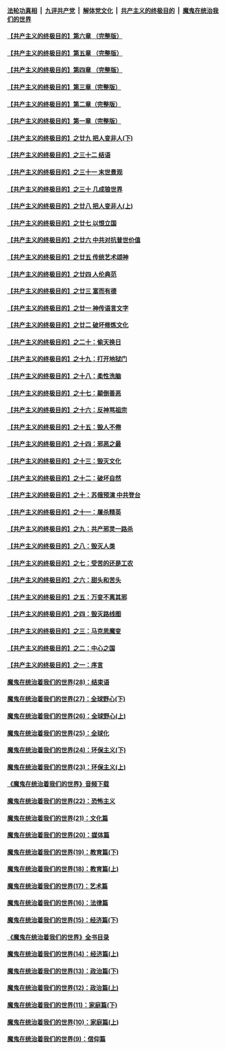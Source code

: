 

####  [法轮功真相](../../../../basic/blob/master/README.md?t=07110102) &nbsp;|&nbsp; [九评共产党](../../../../9ping.md/blob/master/README.md?t=07110102) &nbsp;|&nbsp; [解体党文化](../../../../jtdwh.md/blob/master/README.md?t=07110102)  &nbsp;|&nbsp; [共产主义的终极目的](../../../../gczydzjmd.md/blob/master/README.md?t=07110102) &nbsp;|&nbsp; [魔鬼在统治我们的世界](../../../../mgztzwmdsj.md/blob/master/README.md?t=07110102) 

#### [【共产主义的终极目的】第六章 （完整版）](../pages/nsc422/n11428913.md?t=07110102) 

#### [【共产主义的终极目的】第五章 （完整版）](../pages/nsc422/n11428912.md?t=07110102) 

#### [【共产主义的终极目的】第四章 （完整版）](../pages/nsc422/n11428907.md?t=07110102) 

#### [【共产主义的终极目的】第三章（完整版）](../pages/nsc422/n11428848.md?t=07110102) 

#### [【共产主义的终极目的】第二章（完整版）](../pages/nsc422/n11428831.md?t=07110102) 

#### [【共产主义的终极目的】第一章（完整版）](../pages/nsc422/n11417651.md?t=07110102) 

#### [【共产主义的终极目的】之廿九 把人变非人(下)](../pages/nsc422/n11344140.md?t=07110102) 

#### [【共产主义的终极目的】之三十二 结语](../pages/nsc422/n11360535.md?t=07110102) 

#### [【共产主义的终极目的】之三十一 末世景观](../pages/nsc422/n11351129.md?t=07110102) 

#### [【共产主义的终极目的】之三十 几成狼世界](../pages/nsc422/n11348280.md?t=07110102) 

#### [【共产主义的终极目的】之廿八 把人变非人(上)](../pages/nsc422/n11340492.md?t=07110102) 

#### [【共产主义的终极目的】之廿七 以恨立国](../pages/nsc422/n11336944.md?t=07110102) 

#### [【共产主义的终极目的】之廿六 中共对抗普世价值](../pages/nsc422/n11324785.md?t=07110102) 

#### [【共产主义的终极目的】之廿五 传统艺术颂神](../pages/nsc422/n11296396.md?t=07110102) 

#### [【共产主义的终极目的】之廿四 人伦典范](../pages/nsc422/n11296397.md?t=07110102) 

#### [【共产主义的终极目的】之廿三 富而有德](../pages/nsc422/n11283598.md?t=07110102) 

#### [【共产主义的终极目的】之廿一 神传语言文字](../pages/nsc422/n11263265.md?t=07110102) 

#### [【共产主义的终极目的】之廿二 破坏修炼文化](../pages/nsc422/n11245728.md?t=07110102) 

#### [【共产主义的终极目的】之二十：偷天换日](../pages/nsc422/n11238846.md?t=07110102) 

#### [【共产主义的终极目的】之十九：打开地狱门](../pages/nsc422/n11206376.md?t=07110102) 

#### [【共产主义的终极目的】之十八：柔性洗脑](../pages/nsc422/n11199994.md?t=07110102) 

#### [【共产主义的终极目的】之十七：颠倒善恶](../pages/nsc422/n11179782.md?t=07110102) 

#### [【共产主义的终极目的】之十六：反神骂祖宗](../pages/nsc422/n11166798.md?t=07110102) 

#### [【共产主义的终极目的】之十五：毁人不倦](../pages/nsc422/n11166792.md?t=07110102) 

#### [【共产主义的终极目的】之十四：邪恶之最](../pages/nsc422/n11150249.md?t=07110102) 

#### [【共产主义的终极目的】之十三：毁灭文化](../pages/nsc422/n11135227.md?t=07110102) 

#### [【共产主义的终极目的】之十二：破坏自然](../pages/nsc422/n11135214.md?t=07110102) 

#### [【共产主义的终极目的】之十：苏俄预演 中共登台](../pages/nsc422/n11118424.md?t=07110102) 

#### [【共产主义的终极目的】之十一：屠杀精英](../pages/nsc422/n11118442.md?t=07110102) 

#### [【共产主义的终极目的】之九：共产邪灵一路杀](../pages/nsc422/n11114139.md?t=07110102) 

#### [【共产主义的终极目的】之八：毁灭人类](../pages/nsc422/n11108503.md?t=07110102) 

#### [【共产主义的终极目的】之七：受苦的还是工农](../pages/nsc422/n11101809.md?t=07110102) 

#### [【共产主义的终极目的】之六：甜头和苦头](../pages/nsc422/n11096971.md?t=07110102) 

#### [【共产主义的终极目的】之五：万变不离其邪](../pages/nsc422/n11091285.md?t=07110102) 

#### [【共产主义的终极目的】之四：毁灭路线图](../pages/nsc422/n11086284.md?t=07110102) 

#### [【共产主义的终极目的】之三：马克思魔变](../pages/nsc422/n11061941.md?t=07110102) 

#### [【共产主义的终极目的】之二：中心之国](../pages/nsc422/n11047728.md?t=07110102) 

#### [【共产主义的终极目的】之一：序言](../pages/nsc422/n11086077.md?t=07110102) 

#### [魔鬼在统治着我们的世界(28)：结束语](../pages/nsc422/n10936246.md?t=07110102) 

#### [魔鬼在统治着我们的世界(27)：全球野心(下)](../pages/nsc422/n10928319.md?t=07110102) 

#### [魔鬼在统治着我们的世界(26)：全球野心(上)](../pages/nsc422/n10900318.md?t=07110102) 

#### [魔鬼在统治着我们的世界(25)：全球化](../pages/nsc422/n10788205.md?t=07110102) 

#### [魔鬼在统治着我们的世界(24)：环保主义(下)](../pages/nsc422/n10695307.md?t=07110102) 

#### [魔鬼在统治着我们的世界(23)：环保主义(上)](../pages/nsc422/n10688613.md?t=07110102) 

#### [《魔鬼在统治着我们的世界》音频下载](../pages/nsc422/n10635553.md?t=07110102) 

#### [魔鬼在统治着我们的世界(22)：恐怖主义](../pages/nsc422/n10614727.md?t=07110102) 

#### [魔鬼在统治着我们的世界(21)：文化篇](../pages/nsc422/n10597706.md?t=07110102) 

#### [魔鬼在统治着我们的世界(20)：媒体篇](../pages/nsc422/n10586579.md?t=07110102) 

#### [魔鬼在统治着我们的世界(19)：教育篇(下)](../pages/nsc422/n10564808.md?t=07110102) 

#### [魔鬼在统治着我们的世界(18)：教育篇(上)](../pages/nsc422/n10526970.md?t=07110102) 

#### [魔鬼在统治着我们的世界(17)：艺术篇](../pages/nsc422/n10499093.md?t=07110102) 

#### [魔鬼在统治着我们的世界(16)：法律篇](../pages/nsc422/n10485969.md?t=07110102) 

#### [魔鬼在统治着我们的世界(15)：经济篇(下)](../pages/nsc422/n10469975.md?t=07110102) 

#### [《魔鬼在统治着我们的世界》全书目录](../pages/nsc422/n10464261.md?t=07110102) 

#### [魔鬼在统治着我们的世界(14)：经济篇(上)](../pages/nsc422/n10457370.md?t=07110102) 

#### [魔鬼在统治着我们的世界(13)：政治篇(下)](../pages/nsc422/n10448270.md?t=07110102) 

#### [魔鬼在统治着我们的世界(12)：政治篇(上)](../pages/nsc422/n10444576.md?t=07110102) 

#### [魔鬼在统治着我们的世界(11)：家庭篇(下)](../pages/nsc422/n10440961.md?t=07110102) 

#### [魔鬼在统治着我们的世界(10)：家庭篇(上)](../pages/nsc422/n10435448.md?t=07110102) 

#### [魔鬼在统治着我们的世界(9)：信仰篇](../pages/nsc422/n10432159.md?t=07110102) 

